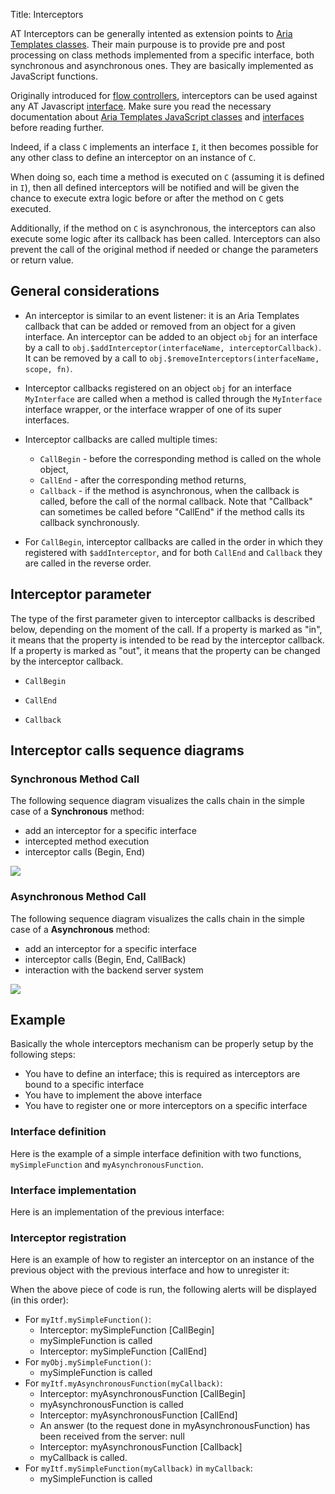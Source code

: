 Title: Interceptors


AT Interceptors can be generally intented as extension points to [Aria Templates classes](javascript_classes). Their main purpouse is to provide pre and post processing on class methods implemented from a specific interface, both synchronous and asynchronous ones. They are basically implemented as JavaScript functions.

Originally introduced for [flow controllers](flow_controllers), interceptors can be used against any AT Javascript [interface](around_classes). Make sure you read the necessary documentation about [ Aria Templates JavaScript classes](javascript_classes) and [interfaces](around_classes) before reading further.

Indeed, if a class `C` implements an interface `I`, it then becomes possible for any other class to define an interceptor on an instance of `C`.

When doing so, each time a method is executed on `C` (assuming it is defined in `I`), then all defined interceptors will be notified and will be given the chance to execute extra logic before or after the method on `C` gets executed.

Additionally, if the method on `C` is asynchronous, the interceptors can also execute some logic after its callback has been called.
Interceptors can also prevent the call of the original method if needed or change the parameters or return value.

## General considerations

* An interceptor is similar to an event listener: it is an Aria Templates callback that can be added or removed from an object for a given interface. An interceptor can be added to an object `obj` for an interface by a call to `obj.$addInterceptor(interfaceName, interceptorCallback)`. It can be removed by a call to `obj.$removeInterceptors(interfaceName, scope, fn)`.

* Interceptor callbacks registered on an object `obj` for an interface `MyInterface` are called when a method is called through the `MyInterface` interface wrapper, or the interface wrapper of one of its super interfaces.

* Interceptor callbacks are called multiple times:

	* `CallBegin` - before the corresponding method is called on the whole object,
	* `CallEnd` - after the corresponding method returns,
	* `Callback` - if the method is asynchronous, when the callback is called, before the call of the normal callback. Note that "Callback" can sometimes be called before "CallEnd" if the method calls its callback synchronously.

* For `CallBegin`, interceptor callbacks are called in the order in which they registered with `$addInterceptor`, and for both `CallEnd` and `Callback` they are called in the reverse order.

## Interceptor parameter

The type of the first parameter given to interceptor callbacks is described below, depending on the moment of the call. If a property is marked as "in", it means that the property is intended to be read by the interceptor callback. If a property is marked as "out", it means that the property can be changed by the interceptor callback.

* `CallBegin`

<script src='http://snippets.ariatemplates.com/snippets/github.com/ariatemplates/documentation-code/snippets/core/interceptors/ParameterTypes.txt?tag=CallBegin&lang=javascript'></script>

* `CallEnd`

<script src='http://snippets.ariatemplates.com/snippets/github.com/ariatemplates/documentation-code/snippets/core/interceptors/ParameterTypes.txt?tag=CallEnd&lang=javascript'></script>

* `Callback`

<script src='http://snippets.ariatemplates.com/snippets/github.com/ariatemplates/documentation-code/snippets/core/interceptors/ParameterTypes.txt?tag=Callback&lang=javascript'></script>

## Interceptor calls sequence diagrams

### Synchronous Method Call

The following sequence diagram visualizes the calls chain in the simple case of a **Synchronous** method:


* add an interceptor for a specific interface
* intercepted method execution
* interceptor calls (Begin, End)

<img src="../images/interceptors_sync_call.png"/>

### Asynchronous Method Call

The following sequence diagram visualizes the calls chain in the simple case of a **Asynchronous** method:


* add an interceptor for a specific interface
* interceptor calls (Begin, End, CallBack)
* interaction with the backend server system

<img src="../images/interceptors_async_call.png"/>

## Example

Basically the whole interceptors mechanism can be properly setup by the following steps:


* You have to define an interface; this is required as interceptors are bound to a specific interface
* You have to implement the above interface
* You have to register one or more interceptors on a specific interface

### Interface definition

Here is the example of a simple interface definition with two functions, `mySimpleFunction` and `myAsynchronousFunction`.

<script src='http://snippets.ariatemplates.com/snippets/github.com/ariatemplates/documentation-code/snippets/core/interceptors/MyInterface.js?lang=javascript&outdent=true'></script>

### Interface implementation

Here is an implementation of the previous interface:


<script src='http://snippets.ariatemplates.com/snippets/github.com/ariatemplates/documentation-code/snippets/core/interceptors/MyClass.js?lang=javascript&outdent=true'></script>

### Interceptor registration

Here is an example of how to register an interceptor on an instance of the previous object with the previous interface and how to unregister it:


<script src='http://snippets.ariatemplates.com/snippets/github.com/ariatemplates/documentation-code/snippets/core/interceptors/Interceptor.js?lang=javascript&outdent=true'></script>

When the above piece of code is run, the following alerts will be displayed (in this order):


* For `myItf.mySimpleFunction()`:
	* Interceptor: mySimpleFunction [CallBegin]
	* mySimpleFunction is called
	* Interceptor: mySimpleFunction [CallEnd]
* For `myObj.mySimpleFunction()`:
	* mySimpleFunction is called
* For `myItf.myAsynchronousFunction(myCallback)`:
	* Interceptor: myAsynchronousFunction [CallBegin]
	* myAsynchronousFunction is called
	* Interceptor: myAsynchronousFunction [CallEnd]
	* An answer (to the request done in myAsynchronousFunction) has been received from the server: null
	* Interceptor: myAsynchronousFunction [Callback]
	* myCallback is called.
* For `myItf.mySimpleFunction(myCallback)` in `myCallback`:
	* mySimpleFunction is called